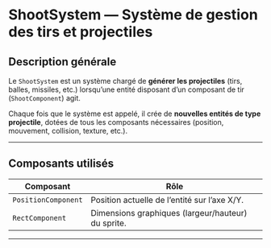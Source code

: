 # ShootSystem — Système de gestion des tirs et projectiles

## Description générale
Le `ShootSystem` est un système chargé de **générer les projectiles** (tirs, balles, missiles, etc.) lorsqu’une entité disposant d’un composant de tir (`ShootComponent`) agit.

Chaque fois que le système est appelé, il crée de **nouvelles entités de type projectile**, dotées de tous les composants nécessaires (position, mouvement, collision, texture, etc.).

---

## Composants utilisés

| Composant | Rôle |
|------------|------|
| `PositionComponent` | Position actuelle de l’entité sur l’axe X/Y. |
| `RectComponent` | Dimensions graphiques (largeur/hauteur) du sprite. |

---